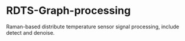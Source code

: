 # RDTS-Graph-processing
Raman-based distribute temperature sensor signal processing, include detect and denoise.
